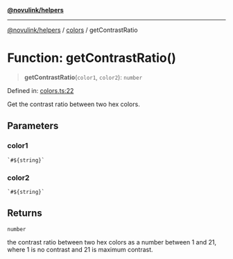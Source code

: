 [**@novulink/helpers**](../../README.md)

***

[@novulink/helpers](../../README.md) / [colors](../README.md) / getContrastRatio

# Function: getContrastRatio()

> **getContrastRatio**(`color1`, `color2`): `number`

Defined in: [colors.ts:22](https://github.com/M-Media-Group/app.novu.link/blob/185285297b092339554122b4cf56a2dcd7525fea/packages/helpers/src/colors.ts#L22)

Get the contrast ratio between two hex colors.

## Parameters

### color1

`` `#${string}` ``

### color2

`` `#${string}` ``

## Returns

`number`

the contrast ratio between two hex colors as a number between 1 and 21, where 1 is no contrast and 21 is maximum contrast.
